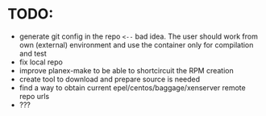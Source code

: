 # TODO:
  - generate git config in the repo  `<--` bad idea. The user should work from own (external) environment and use the container only for compilation and test
  - fix local repo
  - improve planex-make to be able to shortcircuit the RPM creation
  - create tool to download and prepare source is needed
  - find a way to obtain current epel/centos/baggage/xenserver remote repo urls
  - ???
